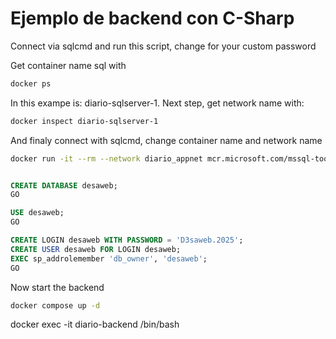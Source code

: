 # Ejemplo de backend con C-Sharp

Connect via sqlcmd and run this script, change for your custom password

Get container name sql with

```bash
docker ps

```

In this exampe is: diario-sqlserver-1. Next step, get network name with:

```bash
docker inspect diario-sqlserver-1
```

And finaly connect with sqlcmd, change container name and network name

```bash
docker run -it --rm --network diario_appnet mcr.microsoft.com/mssql-tools /opt/mssql-tools/bin/sqlcmd -S diario-sqlserver-1 -U sa -P 'D3saweb.2025$'
```

```sql

CREATE DATABASE desaweb;
GO

USE desaweb;
GO

CREATE LOGIN desaweb WITH PASSWORD = 'D3saweb.2025';
CREATE USER desaweb FOR LOGIN desaweb;
EXEC sp_addrolemember 'db_owner', 'desaweb';
GO
```

Now start the backend

```bash
docker compose up -d
```


docker exec -it diario-backend /bin/bash